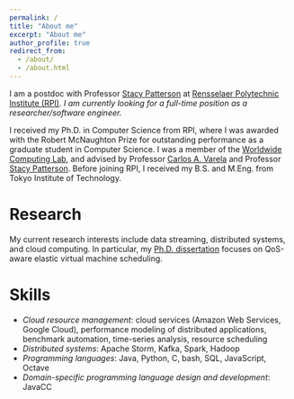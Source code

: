 ```yaml
---
permalink: /
title: "About me"
excerpt: "About me"
author_profile: true
redirect_from: 
  - /about/
  - /about.html
---
```


I am a postdoc with Professor [Stacy Patterson](http://www.cs.rpi.edu/~pattes3/) at [Rensselaer Polytechnic Institute (RPI)](http://www.rpi.edu/). 
*I am currently looking for a full-time position as a researcher/software engineer.*

I received my Ph.D. in Computer Science from RPI, where I was awarded with the Robert McNaughton Prize for outstanding performance as a graduate student in Computer Science. I was a member of the [Worldwide Computing Lab](http://wcl.cs.rpi.edu), and advised by Professor [Carlos A. Varela](http://www.cs.rpi.edu/~cvarela/) and Professor [Stacy Patterson](http://www.cs.rpi.edu/~pattes3/).
Before joining RPI, I received my B.S. and M.Eng. from Tokyo Institute of Technology.


Research
======
My current research interests include data streaming, distributed systems, and cloud computing. 
In particular, my [Ph.D. dissertation](./files/papers/dissertation-imais.pdf) focuses on QoS-aware elastic virtual machine scheduling.


Skills
======
- *Cloud resource management*: cloud services (Amazon Web Services, Google Cloud), 
  performance modeling of distributed applications, benchmark automation, time-series analysis,
  resource scheduling
- *Distributed systems*: Apache Storm, Kafka, Spark, Hadoop
- *Programming languages*: Java, Python, C, bash, SQL, JavaScript, Octave
- *Domain-specific programming language design and development*: JavaCC
    


